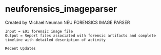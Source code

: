 # neuforensics_imageparser
Created by Michael Neuman
NEU FORENSICS IMAGE PARSER
~~~~~~~~~~~~~~~~~~~~~~~~~~~
Input = E01 forensic image file
Output = Report files associated with forensic artifacts and complete timeline with detailed description of activity

Recent Updates
